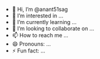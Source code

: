 - 👋 Hi, I’m @anant51sag
- 👀 I’m interested in ...
- 🌱 I’m currently learning ...
- 💞️ I’m looking to collaborate on ...
- 📫 How to reach me ...
- 😄 Pronouns: ...
- ⚡ Fun fact: ...

<!---
anant51sag/anant51sag is a ✨ special ✨ repository because its `README.md` (this file) appears on your GitHub profile.
You can click the Preview link to take a look at your changes.
--->
